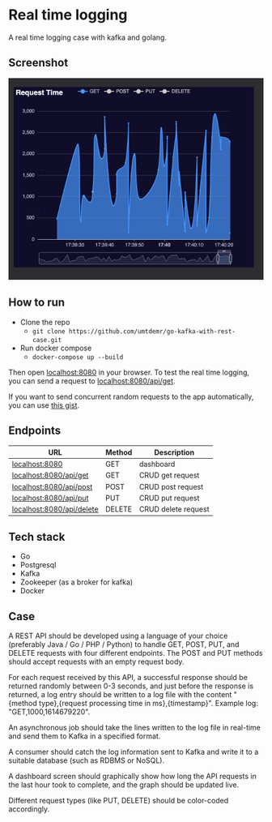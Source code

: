 # Real time logging

A real time logging case with kafka and golang.

## Screenshot

![screen shot of the app](./assets/ss.png)

## How to run

- Clone the repo
  - `git clone https://github.com/umtdemr/go-kafka-with-rest-case.git`
- Run docker compose
  - `docker-compose up --build`

Then open [localhost:8080](http://localhost:8080) in your browser. 
To test the real time logging, you can send a request to
[localhost:8080/api/get](http://localhost:8080/api/get).

If you want to send concurrent random requests to the app automatically, you can use [this gist](https://gist.github.com/umtdemr/b7e106d81a4fe6d9adcd367f4982edfa).

## Endpoints

| URL                                                           | Method | Description         |
|---------------------------------------------------------------|--------|---------------------|
| [localhost:8080](http://localhost:8080)                       | GET    | dashboard           |
| [localhost:8080/api/get](http://localhost:8080/api/get)       | GET    | CRUD get request    |
| [localhost:8080/api/post](http://localhost:8080/api/post)     | POST   | CRUD post request   |
| [localhost:8080/api/put](http://localhost:8080/api/put)       | PUT    | CRUD put request    |
| [localhost:8080/api/delete](http://localhost:8080/api/delete) | DELETE | CRUD delete request |

## Tech stack

- Go
- Postgresql
- Kafka
- Zookeeper (as a broker for kafka)
- Docker

## Case

A REST API should be developed using a language of your choice (preferably Java / Go / PHP / Python) to handle GET, POST, PUT, and DELETE requests with four different endpoints. The POST and PUT methods should accept requests with an empty request body.

For each request received by this API, a successful response should be returned randomly between 0-3 seconds, and just before the response is returned, a log entry should be written to a log file with the content "{method type},{request processing time in ms},{timestamp}". Example log: "GET,1000,1614679220".

An asynchronous job should take the lines written to the log file in real-time and send them to Kafka in a specified format.

A consumer should catch the log information sent to Kafka and write it to a suitable database (such as RDBMS or NoSQL).

A dashboard screen should graphically show how long the API requests in the last hour took to complete, and the graph should be updated live.

Different request types (like PUT, DELETE) should be color-coded accordingly.
